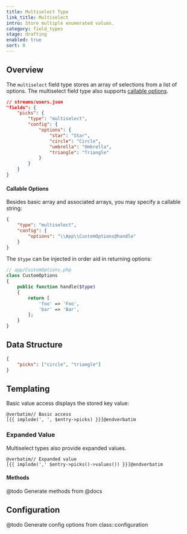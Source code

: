 ```yaml
---
title: Multiselect Type
link_title: Multiselect
intro: Store multiple enumerated values.
category: field_types
stage: drafting
enabled: true
sort: 0
---
```


## Overview

The `multiselect` field type stores an array of selections from a list of options. The multiselect field type also supports [callable options](#callable-options).

```json
// streams/users.json
"fields": {
    "picks": {
        "type": "multiselect",
        "config": {
            "options": {
                "star": "Star",
                "circle": "Circle",
                "umbrella": "Umbrella",
                "triangle": "Triangle"
            }
        }
    }
}
```

#### Callable Options

Besides basic array and associated arrays, you may specify a callable string:

```json
{
    "type": "multiselect",
    "config": {
        "options": "\\App\\CustomOptions@handle"
    }
}
```

The `$type` can be injected in order aid in returning options:

```php
// app/CustomOptions.php
class CustomOptions
{
    public function handle($type)
    {
        return [
            'foo' => 'Foo',
            'bar' => 'Bar',
        ];
    }
}
```

## Data Structure

```json
{
    "picks": ["circle", "triangle"]
}
```

## Templating

Basic value access displays the stored key value:

```blade
@verbatim// Basic access
[{{ implode(', ', $entry->picks) }}]@endverbatim
```

### Expanded Value

Multiselect types also provide expanded values.

```blade
@verbatim// Expanded value
[{{ implode(',' $entry->picks()->values()) }}]@endverbatim
```

#### Methods

@todo Generate methods from @docs

## Configuration

@todo Generate config options from class::configuration
